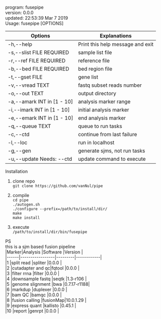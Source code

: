 program: fusepipe  
version: 0.0.0  
updated: 22:53:39 Mar  7 2019  
Usage: fusepipe [OPTIONS]  

|  Options                    | Explanations
|-----------------------------|---------------------------------
|  -h,--help                  | Print this help message and exit
|  -s,--slist FILE REQUIRED   | sample list file
|  -r,--ref FILE REQUIRED     | reference file
|  -b,--bed FILE REQUIRED     | bed region file
|  -t,--gset FILE             | gene list
|  -v,--vread TEXT            | fastq  subset reads number
|  -o,--out TEXT              | output directory
|  -a,--amark INT in [1 - 10] | analysis marker range
|  -i,--imark INT in [1 - 10] | initial analysis marker
|  -e,--emark INT in [1 - 10] | end analysis marker
|  -q,--queue TEXT            | queue to run tasks
|  -c,--ctd                   | continue from last failure
|  -l,--loc                   | run in localhost
|  -g,--gen                   | generate sjms, not run tasks
|  -u,--update Needs: --ctd   | update command to execute

Installation

1. clone repo  
`git clone https://github.com/vanNul/pipe`

2. compile  
`cd pipe`  
`./autogen.sh`  
`./configure --prefix=/path/to/install/dir/`  
`make`  
`make install`  

3. execute  
`/path/to/install/dir/bin/fusepipe`  

PS  
this is a sjm based fusion pipeline  
|Marker|Analysis         |Software |Version     |  
|------|-----------------|---------|------------|  
|1     |split read       |spliter  |0.0.0       |  
|2     |cutadapter and qc|fqtool   |0.0.0       |  
|3     |filter rrna      |filter   |0.0.0       |  
|4     |downsample fastq |seqtk    |1.3-r106    |  
|5     |genome slignment |bwa      |0.7.17-r1188|  
|6     |markdup          |duplexer |0.0.0       |  
|7     |bam QC           |bamqc    |0.0.0       |  
|8     |fusion calling   |fusionMap|10.0.1.29   |  
|9     |express quant    |kallisto |0.45.1      |  
|10    |report           |genrpt   |0.0.0       |  
